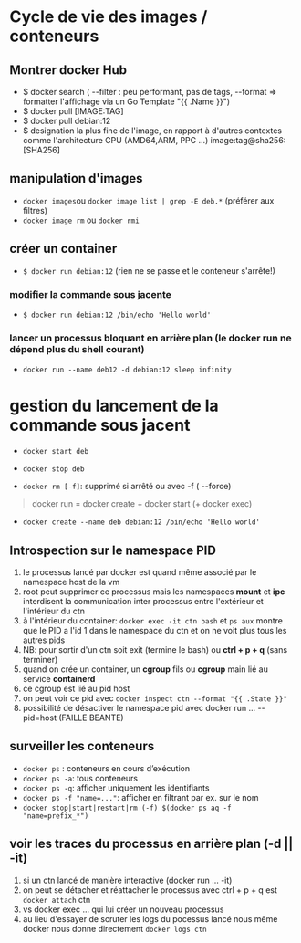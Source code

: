# Cycle de vie des images / conteneurs

## Montrer docker Hub
* $ docker search ( --filter : peu performant, pas de tags, --format => formatter l'affichage via un Go Template "{{ .Name }}")
* $ docker pull [IMAGE:TAG]
* $ docker pull debian:12
* $ designation la plus fine de l'image, en rapport à d'autres contextes
  comme l'architecture CPU (AMD64,ARM, PPC ...)
  image:tag@sha256:[SHA256]

## manipulation d'images
* `docker images`ou `docker image list | grep -E deb.*` (préférer aux filtres)
* `docker image rm` ou `docker rmi`

## créer un container

* `$ docker run debian:12` (rien ne se passe et le conteneur s'arrête!)

### modifier la commande sous jacente

* `$ docker run debian:12 /bin/echo 'Hello world'`

### lancer un processus bloquant en arrière plan (le docker run ne dépend plus du shell courant)
* `docker run --name deb12 -d debian:12 sleep infinity`

# gestion du lancement de la commande sous jacent

* `docker start deb`
* `docker stop deb`

* `docker rm [-f]`: supprimé si arrêté ou avec -f ( --force) 

> docker run = docker create + docker start (+ docker exec)
* `docker create --name deb debian:12 /bin/echo 'Hello world'`

## Introspection sur le namespace PID

1. le processus lancé par docker est quand même associé par le namespace host de la vm
2. root peut supprimer ce processus mais les namespaces **mount** et **ipc** interdisent la communication inter processus entre l'extérieur et l'intérieur du ctn
3. à l'intérieur du container: `docker exec -it ctn bash` et `ps aux` montre que le PID a l'id 1 dans le namespace du ctn et on ne voit plus tous les autres pids
4. NB: pour sortir d'un ctn soit exit (termine le bash) ou **ctrl + p + q** (sans terminer)
5. quand on crée un container, un **cgroup** fils ou **cgroup** main lié au service **containerd**
6. ce cgroup est lié au pid host
7. on peut voir ce pid avec `docker inspect ctn --format "{{ .State }}"`
8. possibilité de désactiver le namespace pid avec docker run ... --pid=host (FAILLE BEANTE)

## surveiller les conteneurs

* `docker ps` : conteneurs en cours d’exécution
* `docker ps -a`:  tous conteneurs
* `docker ps -q`: afficher uniquement les identifiants
* `docker ps -f "name=..."`: afficher en filtrant par ex. sur le nom
* `docker stop|start|restart|rm (-f) $(docker ps aq -f "name=prefix_*")`

## voir les traces du processus en arrière plan (-d || -it)

1. si un ctn lancé de manière interactive (docker run ... -it)
2. on peut se détacher et réattacher le processus avec ctrl + p + q est `docker attach` ctn 
3. vs docker exec ... qui lui créer un nouveau processus
4. au lieu d'essayer de scruter les logs du pocessus lancé nous même docker nous donne directement `docker logs ctn`